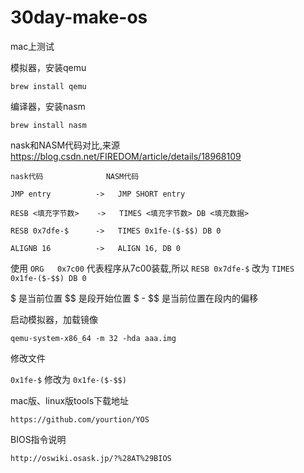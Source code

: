 # 30day-make-os

mac上测试

模拟器，安装qemu

`brew install qemu`

编译器，安装nasm

`brew install nasm`

nask和NASM代码对比,来源 https://blog.csdn.net/FIREDOM/article/details/18968109

```
nask代码              NASM代码

JMP entry          ->   JMP SHORT entry

RESB <填充字节数>    ->   TIMES <填充字节数> DB <填充数据>

RESB 0x7dfe-$      ->   TIMES 0x1fe-($-$$) DB 0

ALIGNB 16          ->   ALIGN 16, DB 0
```

使用 `ORG   0x7c00` 代表程序从7c00装载,所以 `RESB 0x7dfe-$` 改为 `TIMES 0x1fe-($-$$) DB 0`

$ 是当前位置 $$ 是段开始位置 $ - $$ 是当前位置在段内的偏移

启动模拟器，加载镜像

`qemu-system-x86_64 -m 32 -hda aaa.img`

修改文件

`0x1fe-$` 修改为 `0x1fe-($-$$)`

mac版、linux版tools下载地址

`https://github.com/yourtion/YOS`

BIOS指令说明

`http://oswiki.osask.jp/?%28AT%29BIOS`


